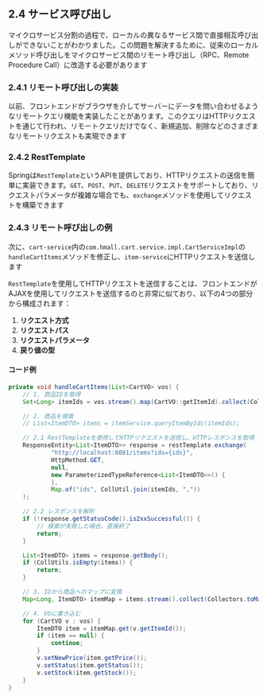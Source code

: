 ## 2.4 サービス呼び出し

マイクロサービス分割の過程で、ローカルの異なるサービス間で直接相互呼び出しができないことがわかりました。この問題を解決するために、従来のローカルメソッド呼び出しをマイクロサービス間のリモート呼び出し（RPC、Remote Procedure Call）に改造する必要があります

### 2.4.1 リモート呼び出しの実装

以前、フロントエンドがブラウザを介してサーバーにデータを問い合わせるようなリモートクエリ機能を実装したことがあります。このクエリはHTTPリクエストを通じて行われ、リモートクエリだけでなく、新規追加、削除などのさまざまなリモートリクエストも実現できます

### 2.4.2 RestTemplate

Springは`RestTemplate`というAPIを提供しており、HTTPリクエストの送信を簡単に実装できます。`GET`、`POST`、`PUT`、`DELETE`リクエストをサポートしており、リクエストパラメータが複雑な場合でも、`exchange`メソッドを使用してリクエストを構築できます

### 2.4.3 リモート呼び出しの例

次に、`cart-service`内の`com.hmall.cart.service.impl.CartServiceImpl`の`handleCartItems`メソッドを修正し、`item-service`にHTTPリクエストを送信します

`RestTemplate`を使用してHTTPリクエストを送信することは、フロントエンドがAJAXを使用してリクエストを送信するのと非常に似ており、以下の4つの部分から構成されます：

1. **リクエスト方式**
2. **リクエストパス**
3. **リクエストパラメータ**
4. **戻り値の型**

#### コード例

```java
private void handleCartItems(List<CartVO> vos) {
    // 1. 商品IDを取得
    Set<Long> itemIds = vos.stream().map(CartVO::getItemId).collect(Collectors.toSet());

    // 2. 商品を検索
    // List<ItemDTO> items = itemService.queryItemByIds(itemIds);

    // 2.1 RestTemplateを使用してHTTPリクエストを送信し、HTTPレスポンスを取得
    ResponseEntity<List<ItemDTO>> response = restTemplate.exchange(
            "http://localhost:8081/items?ids={ids}",
            HttpMethod.GET,
            null,
            new ParameterizedTypeReference<List<ItemDTO>>() {
            },
            Map.of("ids", CollUtil.join(itemIds, ","))
    );

    // 2.2 レスポンスを解析
    if (!response.getStatusCode().is2xxSuccessful()) {
        // 検索が失敗した場合、直接終了
        return;
    }

    List<ItemDTO> items = response.getBody();
    if (CollUtils.isEmpty(items)) {
        return;
    }

    // 3. IDから商品へのマップに変換
    Map<Long, ItemDTO> itemMap = items.stream().collect(Collectors.toMap(ItemDTO::getId, Function.identity()));

    // 4. VOに書き込む
    for (CartVO v : vos) {
        ItemDTO item = itemMap.get(v.getItemId());
        if (item == null) {
            continue;
        }
        v.setNewPrice(item.getPrice());
        v.setStatus(item.getStatus());
        v.setStock(item.getStock());
    }
}
